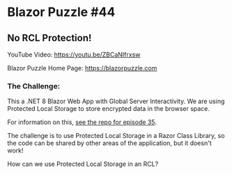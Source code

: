# Blazor Puzzle #44

## No RCL Protection!

YouTube Video: https://youtu.be/ZBCaNIfrxsw

Blazor Puzzle Home Page: https://blazorpuzzle.com

### The Challenge:

This a .NET 8 Blazor Web App with Global Server Interactivity. We are using Protected Local Storage to store encrypted data in the browser space.

For information on this, [see the repo for episode 35](https://github.com/BlazorPuzzle/puzzle-35).

The challenge is to use Protected Local Storage in a Razor Class Library, so the code can be shared by other areas of the application, but it doesn't work!

How can we use Protected Local Storage in an RCL?



